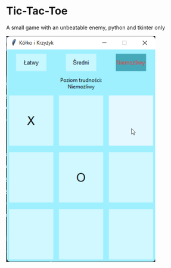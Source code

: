 # Tic-Tac-Toe
A small game with an unbeatable enemy, python and tkinter only

<img alt="alt_text" width="400px" src="AppScreen.png" />
